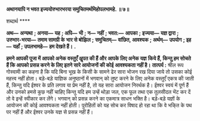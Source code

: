 **अथानयापि न भवत इज्ययोरुभारभरया समुचितमर्थमिहोपलभामहे. ॥ ७॥** 

शब्दार्थ **** 

**अथ—** **अन्यथा** **; अनया—** **यह** **; अपि—** **भी** **; न—** **नहीं** **; भवत:—** **आपका** **; इज्यया—** **यज्ञ द्वारा** **; उरुभार-भरया—** **तमाम सामग्री के** **भार से बोझिल** **; समुचितम्—** **वांछित, आवश्यक** **; अर्थम्—** **उपयोग** **; इह—** **यहाँ** **; उपलभामहे—** **हम देखते हैं।** **.** 

**हमने आपकी पूजा में आपको अनेक वस्तुएँ अॢपत की हैं और आपके लिए अनेक यज्ञ** **किये हैं, किन्तु हम सोचते हैं कि आपको प्रसन्न करने के लिए इतने सारे आयोजनों की कोई** **आवश्यकता नहीं है।** **तात्पर्य :** श्रील रूप गोस्वामी का कहना है कि यदि बिना भूख के किसी के सामने ढेर सारा भोजन रख दिया जाये तो उसका कोई महत्त्व नहीं होता। बड़े-बड़े याज्ञिक अनुष्ठानों में भगवान् को तुष्ट करने के लिए अनेक वस्तुएँ एकत्र की जाती हैं, किन्तु यदि ईश्वर के प्रति लगाव या प्रेम नहीं है, तो यह सारा आयोजन निरर्थक है। ईश्वर स्वयं में पूर्ण हैं और उनको हमसे कुछ नहीं चाहिए किन्तु यदि हम उन्हें थोड़ा जल, एक फूल तथा एक तुलसीदल भेंट कर दें तो वे इन्हें स्वीकार कर लेंगे। भगवान् को प्रसन्न करने का एकमात्र साधन भक्ति है। बड़े-बड़े यज्ञों के आयोजन की कोई आवश्यकता नहीं होती। पुरोहितों को यह सोच कर विषाद हो रहा था कि वे भकि्त के पथ पर नहीं हैं और ईश्वर उनके यज्ञ से प्रसन्न नहीं हैं।  